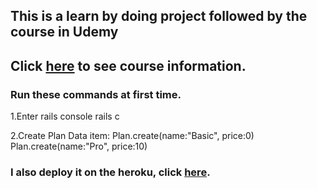 ## This is a learn by doing project followed by the course in Udemy
## Click [here](http://example.com/) to see course information.

### Run these commands at first time.
1.Enter rails console
    rails c

2.Create Plan Data item:
    Plan.create(name:"Basic", price:0)
    Plan.create(name:"Pro", price:10)

### I also deploy it on the heroku, click [here](http://protected-coast-41471.herokuapp.com).
